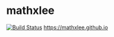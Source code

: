 # mathxlee
[![Build Status](https://travis-ci.org/mathxlee/blog.svg?branch=master)](https://travis-ci.org/mathxlee/blog)
https://mathxlee.github.io